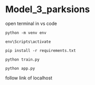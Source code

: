 # Model_3_parksions
open terminal in vs code
```
python -m venv env
```
```
env\Scripts\activate
```
```
pip install -r requirements.txt
```
```
python train.py
```
```
python app.py
````

follow link of localhost 
